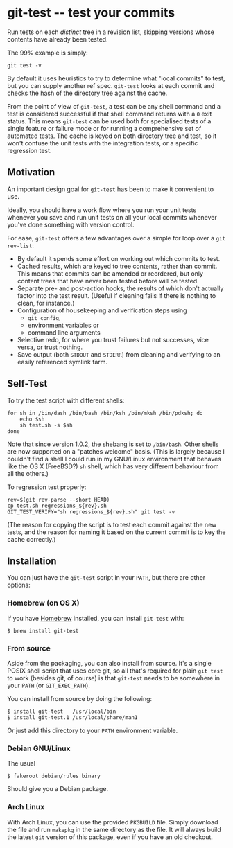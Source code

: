 # git-test -- test your commits

Run tests on each *distinct* tree in a revision list, skipping versions whose
contents have already been tested.

The 99% example is simply:

    git test -v

By default it uses heuristics to try to determine what "local commits" to
test, but you can supply another ref spec. `git-test` looks at each commit and
checks the hash of the directory tree against the cache.

From the point of view of `git-test`, a test can be any shell command and a
test is considered successful if that shell command returns with a `0` exit
status. This means `git-test` can be used both for specialised tests of a
single feature or failure mode or for running a comprehensive set of automated
tests. The cache is keyed on both directory tree and test, so it won't confuse
the unit tests with the integration tests, or a specific regression test.

## Motivation

An important design goal for `git-test` has been to make it convenient to use.

Ideally, you should have a work flow where you run your unit tests whenever
you save and run unit tests on all your local commits whenever you've done
something with version control.

For ease, `git-test` offers a few advantages over a simple for loop over a
`git rev-list`:

- By default it spends some effort on working out which commits to test.
- Cached results, which are keyed to tree contents, rather than commit. This
  means that commits can be amended or reordered, but only content trees that
  have never been tested before will be tested.
- Separate pre- and post-action hooks, the results of which don't actually
  factor into the test result. (Useful if cleaning fails if there is nothing
  to clean, for instance.)
- Configuration of housekeeping and verification steps using
    - `git config`,
    - environment variables or
    - command line arguments
- Selective redo, for where you trust failures but not successes, vice versa,
  or trust nothing.
- Save output (both `STDOUT` and `STDERR`) from cleaning and verifying to
  an easily referenced symlink farm.


## Self-Test

To try the test script with different shells:

    for sh in /bin/dash /bin/bash /bin/ksh /bin/mksh /bin/pdksh; do
        echo $sh
        sh test.sh -s $sh
    done

Note that since version 1.0.2, the shebang is set to `/bin/bash`. Other shells
are now supported on a "patches welcome" basis. (This is largely because I
couldn't find a shell I could run in my GNU/Linux environment that behaves
like the OS X (FreeBSD?) `sh` shell, which has very different behaviour from
all the others.)

To regression test properly:

    rev=$(git rev-parse --short HEAD)
    cp test.sh regressions_${rev}.sh
    GIT_TEST_VERIFY="sh regressions_${rev}.sh" git test -v

(The reason for copying the script is to test each commit against the new
tests, and the reason for naming it based on the current commit is to key the
cache correctly.)


## Installation

You can just have the `git-test` script in your `PATH`, but there are other
options:

### Homebrew (on OS X)

If you have [Homebrew](http://brew.sh) installed, you can install
`git-test` with:

    $ brew install git-test

### From source

Aside from the packaging, you can also install from source. It's a single
POSIX shell script that uses core git, so all that's required for plain `git
test` to work (besides git, of course) is that `git-test` needs to be
somewhere in your `PATH` (or `GIT_EXEC_PATH`).

You can install from source by doing the following:

    $ install git-test   /usr/local/bin
    $ install git-test.1 /usr/local/share/man1

Or just add this directory to your `PATH` environment variable.

### Debian GNU/Linux

The usual

    $ fakeroot debian/rules binary

Should give you a Debian package.

### Arch Linux

With Arch Linux, you can use the provided `PKGBUILD` file. Simply download the
file and run `makepkg` in the same directory as the file. It will always build
the latest `git` version of this package, even if you have an old checkout.
